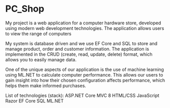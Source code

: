 # PC_Shop
My project is a web application for a computer hardware store, developed using modern web development technologies. The application allows users to view the range of computers

My system is database driven and we use EF Core and SQL to store and manage product, order and customer information. The application is implemented in the CRUD (create, read, update, delete) format, which allows you to easily manage data.

One of the unique aspects of our application is the use of machine learning using ML.NET to calculate computer performance. This allows our users to gain insight into how their chosen configuration affects performance, which helps them make informed purchases.

List of technologies (stack):
ASP.NET Core MVC 8
HTML/CSS
JavaScript
Razor
EF Core
SQL
ML.NET
